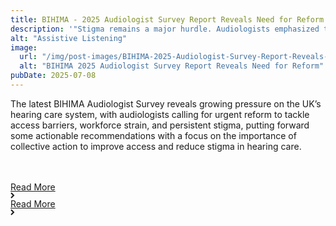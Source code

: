 ```yaml
---
title: BIHIMA - 2025 Audiologist Survey Report Reveals Need for Reform
description: '"Stigma remains a major hurdle. Audiologists emphasized the need to retire terms like ‘invisible hearing aids’ and shift the language we use to normalize and destigmatize hearing loss and the use of devices."'
alt: "Assistive Listening"
image:
  url: "/img/post-images/BIHIMA-2025-Audiologist-Survey-Report-Reveals-Need-for-Reform.jpg"
  alt: "BIHIMA 2025 Audiologist Survey Report Reveals Need for Reform"
pubDate: 2025-07-08
---
```


The latest BIHIMA Audiologist Survey reveals growing pressure on the UK’s hearing care system, with audiologists calling for urgent reform to tackle access barriers, workforce strain, and persistent stigma, putting forward some actionable recommendations with a focus on the importance of collective action to improve access and reduce stigma in hearing care.

   <div class="home-b-button-wrap" style="margin-top:3rem;">
          <a href="https://hearingreview.com/inside-hearing/industry-news/bihima-2025-audiologist-survey-report-reveals-need-for-reform" class="cta-main accent w-inline-block">
            <div class="button-animation-hide">
              <div class="button-animation-wrap">
                <div class="button-content-tile">
                  <div>Read More</div>
                  <div class="button-arrow w-embed">
                    <svg
                      width="7"
                      height="10"
                      viewBox="0 0 7 10"
                      fill="none"
                      xmlns="http://www.w3.org/2000/svg"
                    >
                      <path
                        d="M1 9L5 5L1 1"
                        stroke="currentColor"
                        stroke-width="2"></path>
                    </svg>
                  </div>
                </div>
                <div class="button-content-tile">
                  <div>Read More</div>
                  <div class="button-arrow w-embed">
                    <svg
                      width="7"
                      height="10"
                      viewBox="0 0 7 10"
                      fill="none"
                      xmlns="http://www.w3.org/2000/svg"
                    >
                      <path
                        d="M1 9L5 5L1 1"
                        stroke="currentColor"
                        stroke-width="2"></path>
                    </svg>
                  </div>
                </div>
              </div>
            </div>
          </a>
        </div>
